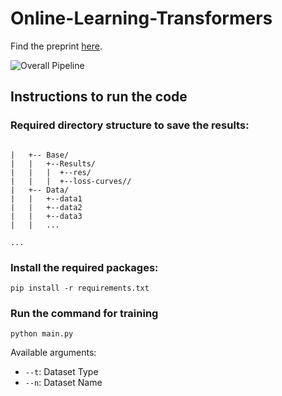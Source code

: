 # Online-Learning-Transformers

Find the preprint [here](https://arxiv.org/pdf/2409.10242).

![Overall Pipeline](https://github.com/user-attachments/assets/7755f780-904b-4d91-8689-8ba5539a26c7)

## Instructions to run the code

### Required directory structure to save the results:

```

|   +-- Base/
|   |   +--Results/
|   |   |  +--res/
|   |   |  +--loss-curves//
|   +-- Data/
|   |   +--data1
|   |   +--data2
|   |   +--data3
|   |   ...

...
```
### Install the required packages:

```
pip install -r requirements.txt

```

### Run the command for  training

```
python main.py
```

Available arguments:
- `--t`: Dataset Type
- `--n`: Dataset Name
